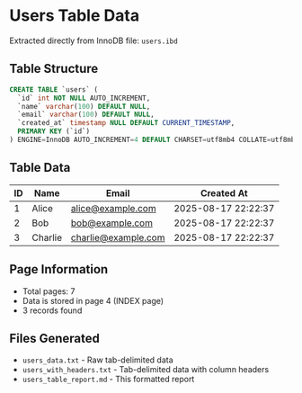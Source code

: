 # Users Table Data
Extracted directly from InnoDB file: `users.ibd`

## Table Structure
```sql
CREATE TABLE `users` (
  `id` int NOT NULL AUTO_INCREMENT,
  `name` varchar(100) DEFAULT NULL,
  `email` varchar(100) DEFAULT NULL,
  `created_at` timestamp NULL DEFAULT CURRENT_TIMESTAMP,
  PRIMARY KEY (`id`)
) ENGINE=InnoDB AUTO_INCREMENT=4 DEFAULT CHARSET=utf8mb4 COLLATE=utf8mb4_general_ci;
```

## Table Data

| ID | Name    | Email                   | Created At          |
|----|---------|-------------------------|---------------------|
| 1  | Alice   | alice@example.com       | 2025-08-17 22:22:37 |
| 2  | Bob     | bob@example.com         | 2025-08-17 22:22:37 |
| 3  | Charlie | charlie@example.com     | 2025-08-17 22:22:37 |

## Page Information
- Total pages: 7
- Data is stored in page 4 (INDEX page)
- 3 records found

## Files Generated
- `users_data.txt` - Raw tab-delimited data
- `users_with_headers.txt` - Tab-delimited data with column headers
- `users_table_report.md` - This formatted report